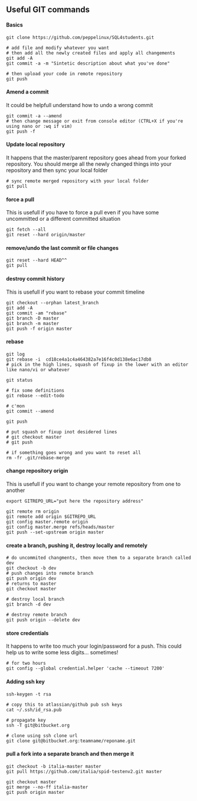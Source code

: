 ## Useful GIT commands


#### Basics
````
git clone https://github.com/peppelinux/SQL4students.git

# add file and modify whatever you want
# then add all the newly created files and apply all changements
git add -A
git commit -a -m "Sintetic description about what you've done"

# then upload your code in remote repository
git push 
````

#### Amend a commit
It could be helpfull understand how to undo a wrong commit

````
git commit -a --amend
# then change message or exit from console editor (CTRL+X if you're using nano or :wq if vim)
git push -f
````

#### Update local repository
It happens that the master/parent repository goes ahead from your forked repository.
You should merge all the newly changed things into your repository and then sync your local folder

````
# sync remote merged repository with your local folder
git pull
````

#### force a pull
This is usefull if you have to force a pull even if you have some uncommitted or a different committed situation
````
git fetch --all
git reset --hard origin/master
````
#### remove/undo the last commit or file changes
````
git reset --hard HEAD^^
git pull
````

#### destroy commit history
This is usefull if you want to rebase your commit timeline
````
git checkout --orphan latest_branch
git add -A
git commit -am "rebase"
git branch -D master
git branch -m master
git push -f origin master
````

#### rebase
````
git log
git rebase -i  cd18ce4a1c4a464382a7e16f4c0d138e6ac17db8
# pick in the high lines, squash of fixup in the lower with an editor like nano/vi or whatever

git status

# fix some definitions
git rebase --edit-todo

# c'mon
git commit --amend

git push

# put squash or fixup inot desidered lines
# git checkout master
# git push

# if something goes wrong and you want to reset all
rm -fr .git/rebase-merge
````

#### change repository origin
This is usefull if you want to change your remote repository from one to another
````
export GITREPO_URL="put here the repository address"

git remote rm origin
git remote add origin $GITREPO_URL
git config master.remote origin
git config master.merge refs/heads/master
git push --set-upstream origin master
````

#### create a branch, pushing it, destroy locally and remotely
````
# do uncommited changments, then move them to a separate branch called dev
git checkout -b dev
# push changes into remote branch
git push origin dev
# returns to master
git checkout master

# destroy local branch
git branch -d dev

# destroy remote branch
git push origin --delete dev
````

#### store credentials
It happens to write too much your login/password for a push.
This could help us to write some less digits... sometimes!
````
# for two hours
git config --global credential.helper 'cache --timeout 7200'
````

#### Adding ssh key
````
ssh-keygen -t rsa

# copy this to atlassian/github pub ssh keys
cat ~/.ssh/id_rsa.pub

# propagate key
ssh -T git@bitbucket.org

# clone using ssh clone url
git clone git@bitbucket.org:teamname/reponame.git
````

#### pull a fork into a separate branch and then merge it
````
git checkout -b italia-master master
git pull https://github.com/italia/spid-testenv2.git master

git checkout master
git merge --no-ff italia-master
git push origin master
````
